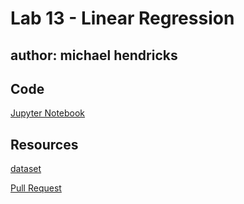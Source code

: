 # Lab 13 - Linear Regression

## author: michael hendricks

## Code

[Jupyter Notebook](regression.ipynb)

## Resources

[dataset](https://www.kaggle.com/nycopendata/high-schools)

[Pull Request]()